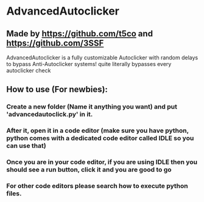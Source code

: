 # AdvancedAutoclicker
## Made by https://github.com/t5co and https://github.com/3SSF


AdvancedAutoclicker is a fully customizable Autoclicker with random delays to bypass Anti-Autoclicker systems!
quite literally bypasses every autoclicker check


## How to use (For newbies):
### Create a new folder (Name it anything you want) and put 'advancedautoclick.py' in it.
### After it, open it in a code editor (make sure you have python, python comes with a dedicated code editor called IDLE so you can use that)
### Once you are in your code editor, if you are using IDLE then you should see a run button, click it and you are good to go
### For other code editors please search how to execute python files.
